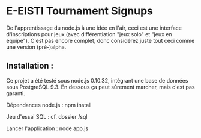 E-EISTI Tournament Signups
==================================
De l'apprentissage du node.js à une idée en l'air, ceci est une interface d'inscriptions pour jeux (avec différentiation "jeux solo" et "jeux en équipe"). C'est pas encore complet, donc considérez juste tout ceci comme une version (pré-)alpha.


Installation :
------------------
Ce projet a été testé sous node.js 0.10.32, intégrant une base de données sous PostgreSQL 9.3. En dessous ça peut sûrement marcher, mais c'est pas garanti.

Dépendances node.js :
npm install

Jeu d'essai SQL :
cf. dossier /sql

Lancer l'application :
node app.js